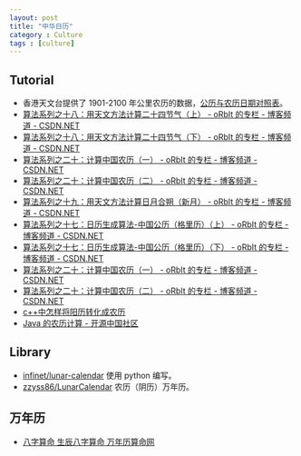 ```yaml
---
layout: post
title: "中华日历"
category : Culture
tags : [culture]
---
```


## Tutorial

- 香港天文台提供了 1901-2100 年公里农历的数据，[公历与农历日期对照表](http://gb.weather.gov.hk/gts/time/conversionc.htm)。
- [算法系列之十八：用天文方法计算二十四节气（上） - oRbIt 的专栏 - 博客频道 - CSDN.NET](http://blog.csdn.net/orbit/article/details/7910220)
- [算法系列之十八：用天文方法计算二十四节气（下） - oRbIt 的专栏 - 博客频道 - CSDN.NET](http://blog.csdn.net/orbit/article/details/7944248)
- [算法系列之二十：计算中国农历（一） - oRbIt 的专栏 - 博客频道 - CSDN.NET](http://blog.csdn.net/orbit/article/details/9210413)
- [算法系列之二十：计算中国农历（二） - oRbIt 的专栏 - 博客频道 - CSDN.NET](http://blog.csdn.net/orbit/article/details/9337377)
- [算法系列之十九：用天文方法计算日月合朔（新月） - oRbIt 的专栏 - 博客频道 - CSDN.NET](http://blog.csdn.net/orbit/article/details/8223751)
- [算法系列之十七：日历生成算法-中国公历（格里历）（上） - oRbIt 的专栏 - 博客频道 - CSDN.NET](http://blog.csdn.net/orbit/article/details/7749723)
- [算法系列之十七：日历生成算法-中国公历（格里历）（下） - oRbIt 的专栏 - 博客频道 - CSDN.NET](http://blog.csdn.net/orbit/article/details/7825004)
- [算法系列之二十：计算中国农历（一） - oRbIt 的专栏 - 博客频道 - CSDN.NET](http://blog.csdn.net/orbit/article/details/9210413)
- [算法系列之二十：计算中国农历（二） - oRbIt 的专栏 - 博客频道 - CSDN.NET](http://blog.csdn.net/orbit/article/details/9337377)
- [c++中怎样将阳历转化成农历](http://wenwen.sogou.com/z/q284576957.htm)
- [Java 的农历计算 - 开源中国社区](http://www.oschina.net/code/snippet_12_551)

## Library

- [infinet/lunar-calendar](https://github.com/infinet/lunar-calendar) 使用 python 编写。
- [zzyss86/LunarCalendar](https://github.com/zzyss86/LunarCalendar) 农历（阴历）万年历。

## 万年历

- [八字算命 生辰八字算命 万年历算命网](http://www.wannianli.net/suanming/bazisuanming.html)
